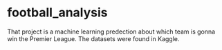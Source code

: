 # football_analysis
That project is a machine learning predection about which team is gonna win the Premier League. The datasets were found in Kaggle.
